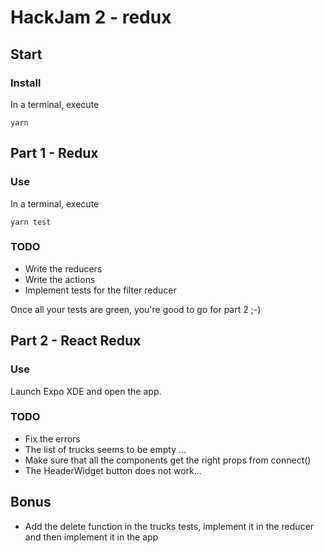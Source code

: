 # HackJam 2 - redux

## Start

### Install

In a terminal, execute
```
yarn
```

## Part 1 - Redux

### Use

In a terminal, execute
```
yarn test
```

### TODO

* Write the reducers
* Write the actions
* Implement tests for the filter reducer

Once all your tests are green, you're good to go for part 2 ;-)

## Part 2 - React Redux

### Use
Launch Expo XDE and open the app.



### TODO
* Fix the errors
* The list of trucks seems to be empty ...
* Make sure that all the components get the right props from connect()
* The HeaderWidget button does not work...


## Bonus
- Add the delete function in the trucks tests, implement it in the reducer and then implement it in the app
